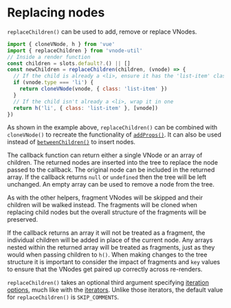 # Replacing nodes

`replaceChildren()` can be used to add, remove or replace VNodes.

```js
import { cloneVNode, h } from 'vue'
import { replaceChildren } from 'vnode-util'
// Inside a render function
const children = slots.default?.() || []
const newChildren = replaceChildren(children, (vnode) => {
  // If the child is already a <li>, ensure it has the 'list-item' class
  if (vnode.type === 'li') {
    return cloneVNode(vnode, { class: 'list-item' })
  }
  // If the child isn't already a <li>, wrap it in one
  return h('li', { class: 'list-item' }, [vnode])
})
```

As shown in the example above, `replaceChildren()` can be combined with `cloneVNode()` to recreate the functionality of [`addProps()`](/guide/adding-props.html). It can also be used instead of [`betweenChildren()`](/guide/inserting-new-nodes.html) to insert nodes.

The callback function can return either a single VNode or an array of children. The returned nodes are inserted into the tree to replace the node passed to the callback. The original node can be included in the returned array. If the callback returns `null` or `undefined` then the tree will be left unchanged. An empty array can be used to remove a node from the tree.

As with the other helpers, fragment VNodes will be skipped and their children will be walked instead. The fragments will be cloned when replacing child nodes but the overall structure of the fragments will be preserved.

If the callback returns an array it will not be treated as a fragment, the individual children will be added in place of the current node. Any arrays nested within the returned array will be treated as fragments, just as they would when passing children to `h()`. When making changes to the tree structure it is important to consider the impact of fragments and `key` values to ensure that the VNodes get paired up correctly across re-renders.

`replaceChildren()` takes an optional third argument specifying [iteration options](/api/#iterationoptions), much like with the [iterators](/guide/iterators.html). Unlike those iterators, the default value for `replaceChildren()` is `SKIP_COMMENTS`.
